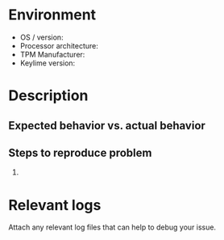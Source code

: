 # Environment
 * OS / version: 
 * Processor architecture: 
 * TPM Manufacturer: 
 * Keylime version: 

# Description 


## Expected behavior vs. actual behavior 


## Steps to reproduce problem
1. 

# Relevant logs

Attach any relevant log files that can help to debug your issue. 
